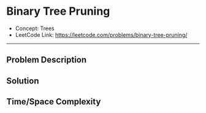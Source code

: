 # Binary Tree Pruning

- Concept: Trees
- LeetCode Link: https://leetcode.com/problems/binary-tree-pruning/

---

## Problem Description

## Solution

## Time/Space Complexity

